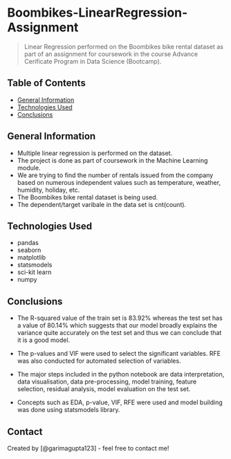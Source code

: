 # Boombikes-LinearRegression-Assignment 
> Linear Regression performed on the Boombikes bike rental dataset as part of an assignment for coursework in the course Advance Cerificate Program in Data Science (Bootcamp).


## Table of Contents
* [General Information](#general-information)
* [Technologies Used](#technologies-used)
* [Conclusions](#conclusions)


## General Information
- Multiple linear regression is performed on the dataset.
- The project is done as part of coursework in the Machine Learning module. 
- We are trying to find the number of rentals issued from the company based on numerous independent values such as temperature, weather, humidity, holiday, etc. 
- The Boombikes bike rental dataset is being used. 
- The dependent/target varibale in the data set is cnt(count).


## Technologies Used
- pandas
- seaborn
- matplotlib
- statsmodels
- sci-kit learn
- numpy


## Conclusions
- The R-squared value of the train set is 83.92% whereas the test set has a value of 80.14% which suggests that our model broadly explains the variance quite accurately on the test set and thus we can conclude that it is a good model.

- The p-values and VIF were used to select the significant variables. RFE was also conducted for automated selection of variables.

- The major steps included in the python notebook are data interpretation, data visualisation, data pre-processing, model training, feature selection, residual analysis, model evaluation on the test set. 

- Concepts such as EDA, p-value, VIF, RFE were used and model building was done using statsmodels library.


## Contact
Created by [@garimagupta123] - feel free to contact me!
